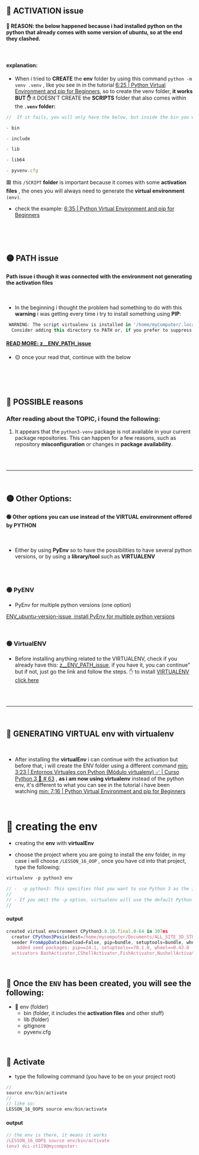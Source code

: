 
## 🔴 ACTIVATION issue

#### 🌈 REASON: the below happened because i had installed python on the python that already comes with some version of ubuntu, so at the end they clashed.

<br>

#### explanation:

- When i tried to **CREATE** the **env** folder by using this command `python -m venv .venv` , like you see in in the tutorial [6:25 | Python Virtual Environment and pip for Beginners](https://youtu.be/eDe-z2Qy9x4?si=lsQnQ4eoy07Caa1v&t=385), so to create the venv folder, **it works BUT ✋** it DOESN'T CREATE the **SCRIPTS** folder that also comes within the **`.venv` folder:**

```javascript
//  If it fails, you will only have the below, but inside the bin you will only have some binary python files, not the activation & pip files, such as: pthon and python3

- bin

- include

- lib

- lib64

- pyvenv.cfg
```



🟥 this `/SCRIPT` **folder** is important because it comes with some **activation files** , the ones you will always need to generate the **virtual environment** `(env)`.

- check the example: [6:35 | Python Virtual Environment and pip for Beginners](https://youtu.be/eDe-z2Qy9x4?si=3Bg6wM1cXGlaqqh-&t=395)

<br>

<br>
<br>

## 🟡 PATH issue

#### Path issue i though it was connected with the environment not generating the activation files

<br>

- In the beginning i thought the problem had something to do with this **warning** i was getting every time i try to install something using **PIP**:

```javascript
 WARNING: The script virtualenv is installed in '/home/myComputer/.local/bin' which is not on PATH.
  Consider adding this directory to PATH or, if you prefer to suppress this warning, use --no-warn-script-location.

```

#### [READ MORE: z\_\_ENV_PATH_issue](../z__ENV_PATH_issue.md)

- 🟡 once your read that, continue with the below

<br>
<br>

<br>



## 🔴 POSSIBLE reasons


### After reading about the TOPIC, i found the following:

1. It appears that the `python3-venv` package is not available in your current package repositories. This can happen for a few reasons, such as repository **misconfiguration** or changes in **package availability**.

<br>
<br>

---

<br>

## 🟡 Other Options:


####  🟢 Other options you can use instead of the VIRTUAL environment offered by PYTHON

<br>

- Either by using **PyEnv** so to have the possibilities to have several python versions, or by using a **library/tool** such as **VIRTUALENV**

<br>
<br>


### 🟢 PyENV

- PyEnv for multiple python versions (one option)

[ENV_ubuntu-version-issue, install PyEnv for multiple python versions](../z__ENV_ubuntu-version-issue.md)

 <br>

### 🟢 VirtualENV

- Before installing anything related to the VIRTUALENV, check if you already have this: [z\_\_ENV_PATH_issue](../z__ENV_PATH_issue.md), if you have it, you can continue" but if not, just go the link and follow the steps. ✋ to install [VIRTUALENV click here](../z__ENV_VIRTUALENV%20.md)

<br>
<br>

---

<br>


## 🌈 GENERATING VIRTUAL env with virtualenv

<br>



- After installing the **virtualEnv** i can continue with the activation but before that, i will create the ENV folder using a different command [min: 3:23 | Entornos Virtuales con Python (Módulo virtualenv) ✅ | Curso Python 3 🐍 # 63](https://youtu.be/TNtrAvNNxTY?si=Ek5y67rtAx4DWwQP&t=203) , **as i am now using virtualenv** instead of the python env, it's different to what you can see in the tutorial i have been watching [min: 7:16 | Python Virtual Environment and pip for Beginners](https://youtu.be/eDe-z2Qy9x4?si=rLciMOjDfQO8l3sg&t=436)


<br>




# 👾 creating the env

- creating the **env** with **virtualEnv**

- choose the project where you are going to install the env folder, in my case i will choose `/LESSON_16_OOP` , once you have cd into that project, type the following:

```javascript
virtualenv -p python3 env

// -  -p python3: This specifies that you want to use Python 3 as the interpreter for creating the virtual environment.
//
// - If you omit the -p option, virtualenv will use the default Python interpreter that is available on your system when creating the virtual environment.
//

```

#### output

```javascript
created virtual environment CPython3.8.10.final.0-64 in 307ms
  creator CPython3Posix(dest=/home/mycomputer/Documents/ALL_SITE_3D_STUFF/3D-UNITY-BLENDER-REACTVR-ALL/0_PYTHON-all/PYTHON-PRIVAT/python-intro-2024-privat/LESSON_16_OOP/env, clear=False, no_vcs_ignore=False, global=False)
  seeder FromAppData(download=False, pip=bundle, setuptools=bundle, wheel=bundle, via=copy, app_data_dir=/home/mycomputer/.local/share/virtualenv)
    added seed packages: pip==24.1, setuptools==70.1.0, wheel==0.43.0
  activators BashActivator,CShellActivator,FishActivator,NushellActivator,PowerShellActivator,PythonActivator
```

<br>


## 🍭 Once the `ENV` has been created, you will see the following:

- 📌 env (folder)
  - bin (folder, it includes the **activation files** and other stuff)
  - lib (folder)
  - gitignore
  - pyvenv.cfg


<br>


## 🍭 Activate

- type the following command (you have to be on your project root)

```javascript
//
source env/bin/activate
//
// like so:
LESSON_16_OOP$ source env/bin/activate
```

#### output

```javascript
// the env is there, it means it works
/LESSON_16_OOP$ source env/bin/activate
(env) dci-st119@mycomputer:
```